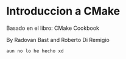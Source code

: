 # Introduccion a CMake

Basado en el libro: CMake Cookbook

By Radovan Bast and Roberto Di Remigio

```shell
aun no lo he hecho xd
```